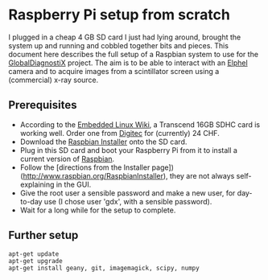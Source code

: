 # Raspberry Pi setup from scratch
I plugged in a cheap 4 GB SD card I just had lying around, brought the system up and running and cobbled together bits and pieces.
This document here describes the full setup of a Raspbian system to use for the [GlobalDiagnostiX](http://globaldiagnostix.org) project.
The aim is to be able to interact with an [Elphel](http://elphel.com) camera and to acquire images from a scintillator screen using a (commercial) x-ray source.

## Prerequisites
- According to the [Embedded Linux Wiki](http://elinux.org/RPi_SD_cards), a Transcend 16GB SDHC card is working well. Order one from [Digitec](https://www.digitec.ch/ProdukteDetails2.aspx?Reiter=Details&Artikel=194092) for (currently) 24 CHF.
- Download the [Raspbian Installer](http://www.raspbian.org/RaspbianInstaller) onto the SD card.
- Plug in this SD card and boot your Raspberry Pi from it to install a current version of [Raspbian](http://www.raspbian.org/).
- Follow the [directions from the Installer page])(http://www.raspbian.org/RaspbianInstaller), they are not always self-explaining in the GUI.
- Give the root user a sensible password and make a new user, for day-to-day use (I chose user 'gdx', with a sensible password).
- Wait for a long while for the setup to complete.

## Further setup
	apt-get update
	apt-get upgrade
	apt-get install geany, git, imagemagick, scipy, numpy
	
